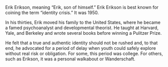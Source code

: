 
Erik Erikson, meaning “Erik, son of himself.” Erik Erikson is best known for coining the term “identity crisis.” It was 1950.

In his thirties, Erik moved his family to the United States, where he became a famed psychoanalyst and developmental theorist. He taught at Harvard, Yale, and Berkeley and wrote several books before winning a Pulitzer Prize.

He felt that a true and authentic identity should not be rushed and, to that end, he advocated for a period of delay when youth could safely explore without real risk or obligation. For some, this period was college. For others, such as Erikson, it was a personal walkabout or Wanderschaft.
